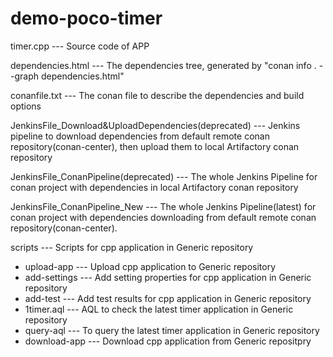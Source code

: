 # demo-poco-timer

timer.cpp   ---   Source code of APP

dependencies.html  ---   The dependencies tree, generated by "conan info . --graph dependencies.html"

conanfile.txt  --- The conan file to describe the dependencies and build options

JenkinsFile_Download&UploadDependencies(deprecated) ---  Jenkins pipeline to download dependencies from default remote conan repository(conan-center), then upload them to local Artifactory conan repository

JenkinsFile_ConanPipeline(deprecated)  ---  The whole Jenkins Pipeline for conan project with dependencies in local Artifactory conan repository

JenkinsFile_ConanPipeline_New ---  The whole Jenkins Pipeline(latest) for conan project with dependencies downloading from default remote conan repository(conan-center).

scripts   ---   Scripts for cpp application in Generic repository
  + upload-app   --- Upload cpp application to Generic repository
  + add-settings --- Add setting properties for cpp application in Generic repository
  + add-test     --- Add test results for cpp application in Generic repository
  + 1timer.aql   --- AQL to check the latest timer application in Generic repository
  + query-aql    --- To query the latest timer application in Generic repository
  + download-app --- Download cpp application from Generic repositpry
